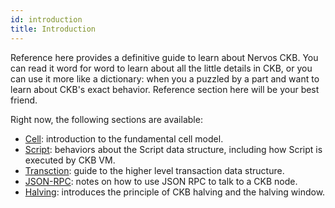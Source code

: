 ```yaml
---
id: introduction
title: Introduction
---
```


Reference here provides a definitive guide to learn about Nervos CKB. You can read it word for word to learn about all the little details in CKB, or you can use it more like a dictionary: when you a puzzled by a part and want to learn about CKB's exact behavior. Reference section here will be your best friend.

Right now, the following sections are available:

* [Cell](cell.md): introduction to the fundamental cell model.
* [Script](script.md): behaviors about the Script data structure, including how Script is executed by CKB VM.
* [Transction](transaction.md): guide to the higher level transaction data structure.
* [JSON-RPC](rpc.md): notes on how to use JSON RPC to talk to a CKB node.
* [Halving](halving.md): introduces the principle of CKB halving and the halving window.

